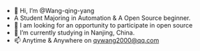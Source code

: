 - 👋 Hi, I’m @Wang-qing-yang
- A Student Majoring in Automation & A Open Source beginner.
- 👀 I am looking for an opportunity to participate in open source
- 🌱 I’m currently studying in Nanjing, China.
- 📫 Anytime & Anywhere on qywang2000@qq.com

<!---
Wang-qing-yang/Wang-qing-yang is a ✨ special ✨ repository because its `README.md` (this file) appears on your GitHub profile.
You can click the Preview link to take a look at your changes.
--->

